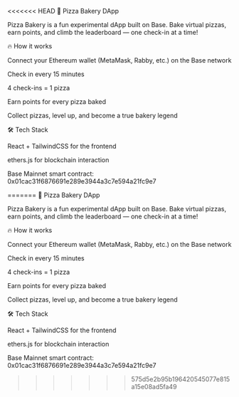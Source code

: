 <<<<<<< HEAD
🍕 Pizza Bakery DApp

Pizza Bakery is a fun experimental dApp built on Base.
Bake virtual pizzas, earn points, and climb the leaderboard — one check-in at a time!

🔥 How it works

Connect your Ethereum wallet (MetaMask, Rabby, etc.) on the Base network

Check in every 15 minutes

4 check-ins = 1 pizza

Earn points for every pizza baked

Collect pizzas, level up, and become a true bakery legend

🛠️ Tech Stack

React + TailwindCSS for the frontend

ethers.js for blockchain interaction

Base Mainnet smart contract:
0x01cac31f6876691e289e3944a3c7e594a21fc9e7

=======
🍕 Pizza Bakery DApp

Pizza Bakery is a fun experimental dApp built on Base.
Bake virtual pizzas, earn points, and climb the leaderboard — one check-in at a time!

🔥 How it works

Connect your Ethereum wallet (MetaMask, Rabby, etc.) on the Base network

Check in every 15 minutes

4 check-ins = 1 pizza

Earn points for every pizza baked

Collect pizzas, level up, and become a true bakery legend

🛠️ Tech Stack

React + TailwindCSS for the frontend

ethers.js for blockchain interaction

Base Mainnet smart contract:
0x01cac31f6876691e289e3944a3c7e594a21fc9e7
>>>>>>> 575d5e2b95b196420545077e815a15e08ad5fa49

